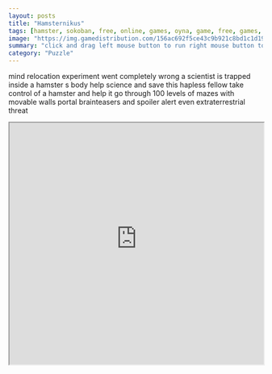 ```yaml
---
layout: posts
title: "Hamsternikus"
tags: [hamster, sokoban, free, online, games, oyna, game, free, games, play, play, games]
image: "https://img.gamedistribution.com/156ac692f5ce43c9b921c8bd1c1d199d-512x512.jpeg"
summary: "click and drag left mouse button to run right mouse button to push  free online games oyna game free games play play games"
category: "Puzzle"
---
```


mind relocation experiment went completely wrong a scientist is trapped inside a hamster s body help science and save this hapless fellow take control of a hamster and help it go through 100 levels of mazes with movable walls portal brainteasers and spoiler alert even extraterrestrial threat

<iframe width="100%" height="480px;" src="https://html5.gamedistribution.com/156ac692f5ce43c9b921c8bd1c1d199d/"></iframe>